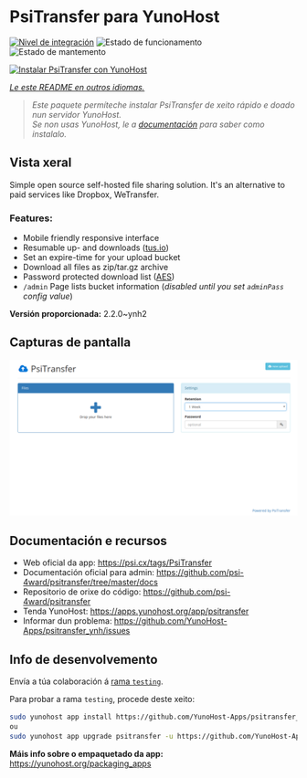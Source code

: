 <!--
NOTA: Este README foi creado automáticamente por <https://github.com/YunoHost/apps/tree/master/tools/readme_generator>
NON debe editarse manualmente.
-->

# PsiTransfer para YunoHost

[![Nivel de integración](https://apps.yunohost.org/badge/integration/psitransfer)](https://ci-apps.yunohost.org/ci/apps/psitransfer/)
![Estado de funcionamento](https://apps.yunohost.org/badge/state/psitransfer)
![Estado de mantemento](https://apps.yunohost.org/badge/maintained/psitransfer)

[![Instalar PsiTransfer con YunoHost](https://install-app.yunohost.org/install-with-yunohost.svg)](https://install-app.yunohost.org/?app=psitransfer)

*[Le este README en outros idiomas.](./ALL_README.md)*

> *Este paquete permíteche instalar PsiTransfer de xeito rápido e doado nun servidor YunoHost.*  
> *Se non usas YunoHost, le a [documentación](https://yunohost.org/install) para saber como instalalo.*

## Vista xeral

Simple open source self-hosted file sharing solution. It's an alternative to paid services like Dropbox, WeTransfer.

### Features:

- Mobile friendly responsive interface
- Resumable up- and downloads ([tus.io](https://tus.io))
- Set an expire-time for your upload bucket
- Download all files as zip/tar.gz archive
- Password protected download list ([AES](https://en.wikipedia.org/wiki/Advanced_Encryption_Standard))
- `/admin` Page lists bucket information (_disabled until you set `adminPass` config value_)


**Versión proporcionada:** 2.2.0~ynh2

## Capturas de pantalla

![Captura de pantalla de PsiTransfer](./doc/screenshots/screenshot.png)

## Documentación e recursos

- Web oficial da app: <https://psi.cx/tags/PsiTransfer>
- Documentación oficial para admin: <https://github.com/psi-4ward/psitransfer/tree/master/docs>
- Repositorio de orixe do código: <https://github.com/psi-4ward/psitransfer>
- Tenda YunoHost: <https://apps.yunohost.org/app/psitransfer>
- Informar dun problema: <https://github.com/YunoHost-Apps/psitransfer_ynh/issues>

## Info de desenvolvemento

Envía a túa colaboración á [rama `testing`](https://github.com/YunoHost-Apps/psitransfer_ynh/tree/testing).

Para probar a rama `testing`, procede deste xeito:

```bash
sudo yunohost app install https://github.com/YunoHost-Apps/psitransfer_ynh/tree/testing --debug
ou
sudo yunohost app upgrade psitransfer -u https://github.com/YunoHost-Apps/psitransfer_ynh/tree/testing --debug
```

**Máis info sobre o empaquetado da app:** <https://yunohost.org/packaging_apps>
